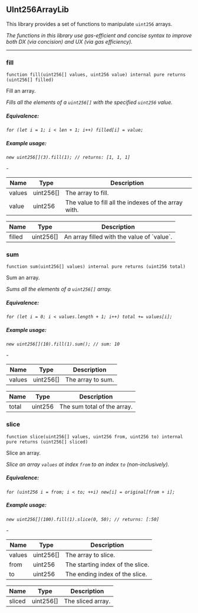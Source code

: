 ## UInt256ArrayLib


This library provides a set of functions to manipulate `uint256` arrays.

<i>The functions in this library use gas-efficient and concise syntax to improve both DX (via concision) and UX
(via gas efficiency).</i>



---

### fill

```solidity
function fill(uint256[] values, uint256 value) internal pure returns (uint256[] filled)
```

Fill an array.

<i>Fills all the elements of a `uint256[]` with the specified `uint256` value.

##### Equivalence:

```solidity
for (let i = 1; i < len + 1; i++) filled[i] = value;
```

##### Example usage:

```solidity
new uint256[](3).fill(1); // returns: [1, 1, 1]
```
-</i>

| Name | Type | Description |
| ---- | ---- | ----------- |
| values | uint256[] | The array to fill. |
| value | uint256 | The value to fill all the indexes of the array with. |

| Name | Type | Description |
| ---- | ---- | ----------- |
| filled | uint256[] | An array filled with the value of &#x60;value&#x60;. |

### sum

```solidity
function sum(uint256[] values) internal pure returns (uint256 total)
```

Sum an array.

<i>Sums all the elements of a `uint256[]` array.

##### Equivalence:

```solidity
for (let i = 0; i < values.length + 1; i++) total += values[i];
```

##### Example usage:

```solidity
new uint256[](10).fill(1).sum(); // sum: 10
```
-</i>

| Name | Type | Description |
| ---- | ---- | ----------- |
| values | uint256[] | The array to sum. |

| Name | Type | Description |
| ---- | ---- | ----------- |
| total | uint256 | The sum total of the array. |

### slice

```solidity
function slice(uint256[] values, uint256 from, uint256 to) internal pure returns (uint256[] sliced)
```

Slice an array.

<i>Slice an array `values` at index `from` to an index `to` (non-inclusively).

##### Equivalence:

```solidity
for (uint256 i = from; i < to; ++i) new[i] = original[from + i];
```

##### Example usage:

```solidity
new uint256[](100).fill(1).slice(0, 50); // returns: [:50]
```
-</i>

| Name | Type | Description |
| ---- | ---- | ----------- |
| values | uint256[] | The array to slice. |
| from | uint256 | The starting index of the slice. |
| to | uint256 | The ending index of the slice. |

| Name | Type | Description |
| ---- | ---- | ----------- |
| sliced | uint256[] | The sliced array. |



